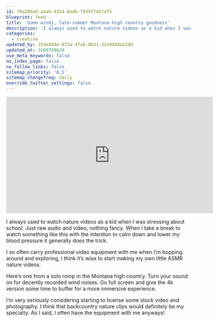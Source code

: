 ```yaml
---
id: f0a206dd-a4a9-4354-8edb-7935f7457d75
blueprint: feed
title: 'Some windy, late-summer Montana high country goodness'
description: 'I always used to watch nature videos as a kid when I was stressing about school. Just raw audio and video, nothing fancy.'
categories:
  - creative
updated_by: 25de984e-075a-47a8-8b41-32e9880eb240
updated_at: 1669769629
use_meta_keywords: false
no_index_page: false
no_follow_links: false
sitemap_priority: '0.5'
sitemap_changefreq: daily
override_twitter_settings: false
---
```

<iframe width="560" height="315" src="https://www.youtube.com/embed/HeqNraA46Oo" title="YouTube video player" frameborder="0" allow="accelerometer; autoplay; clipboard-write; encrypted-media; gyroscope; picture-in-picture" allowfullscreen></iframe>

I always used to watch nature videos as a kid when I was stressing about school. Just raw audio and video, nothing fancy. When I take a break to watch something like this with the intention to calm down and lower my blood pressure it generally does the trick.

I so often carry professional video equipment with me when I’m bopping around and exploring, I think it’s wise to start making my own little ASMR nature videos.

Here’s one from a solo romp in the Montana high country. Turn your sound on for decently recorded wind noises. Go full screen and give the 4k version some time to buffer for a more immersive experience.

I’m very seriously considering starting to license some stock video and photography. I think that backcountry nature clips would definitely be my specialty. As I said, I often have the equipment with me anyways!
